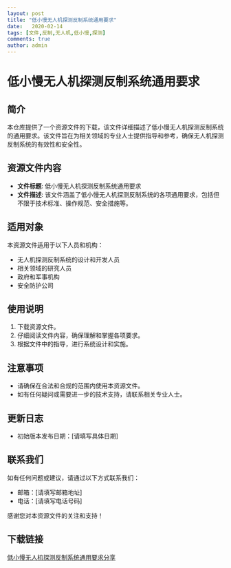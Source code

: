 ```yaml
---
layout: post
title: "低小慢无人机探测反制系统通用要求"
date:   2020-02-14
tags: [文件,反制,无人机,低小慢,探测]
comments: true
author: admin
---
```

# 低小慢无人机探测反制系统通用要求

## 简介
本仓库提供了一个资源文件的下载，该文件详细描述了低小慢无人机探测反制系统的通用要求。该文件旨在为相关领域的专业人士提供指导和参考，确保无人机探测反制系统的有效性和安全性。

## 资源文件内容
- **文件标题**: 低小慢无人机探测反制系统通用要求
- **文件描述**: 该文件涵盖了低小慢无人机探测反制系统的各项通用要求，包括但不限于技术标准、操作规范、安全措施等。

## 适用对象
本资源文件适用于以下人员和机构：
- 无人机探测反制系统的设计和开发人员
- 相关领域的研究人员
- 政府和军事机构
- 安全防护公司

## 使用说明
1. 下载资源文件。
2. 仔细阅读文件内容，确保理解和掌握各项要求。
3. 根据文件中的指导，进行系统设计和实施。

## 注意事项
- 请确保在合法和合规的范围内使用本资源文件。
- 如有任何疑问或需要进一步的技术支持，请联系相关专业人士。

## 更新日志
- 初始版本发布日期：[请填写具体日期]

## 联系我们
如有任何问题或建议，请通过以下方式联系我们：
- 邮箱：[请填写邮箱地址]
- 电话：[请填写电话号码]

感谢您对本资源文件的关注和支持！

## 下载链接

[低小慢无人机探测反制系统通用要求分享](https://pan.quark.cn/s/efc1086f3147)